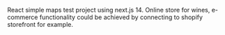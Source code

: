 React simple maps test project using next.js 14. Online store for wines, e-commerce functionality could be achieved by connecting to shopify storefront for example. 